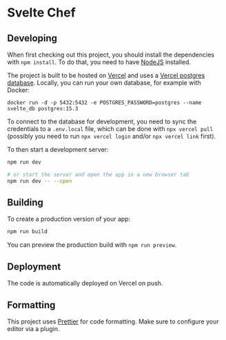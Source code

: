 # Svelte Chef

## Developing

When first checking out this project, you should install the dependencies with `npm install`.
To do that, you need to have [NodeJS](https://nodejs.org/en) installed.

The project is built to be hosted on [Vercel](https://vercel.com) and uses a [Vercel postgres database](https://vercel.com/docs/storage/vercel-postgres).
Locally, you can run your own database, for example with Docker:

```
docker run -d -p 5432:5432 -e POSTGRES_PASSWORD=postgres --name svelte_db postgres:15.3
```

To connect to the database for development, you need to sync the credentials to a `.env.local` file, which can be done with `npx vercel pull` (possibly you need to run `npx vercel login` and/or `npx vercel link` first).

To then start a development server:

```bash
npm run dev

# or start the server and open the app in a new browser tab
npm run dev -- --open
```

## Building

To create a production version of your app:

```bash
npm run build
```

You can preview the production build with `npm run preview`.

## Deployment

The code is automatically deployed on Vercel on push.

## Formatting

This project uses [Prettier](https://prettier.io/) for code formatting. Make sure to configure your editor via a plugin.

